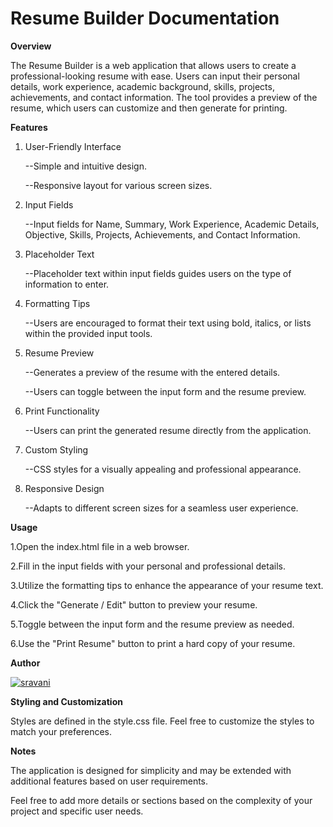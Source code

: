 # Resume Builder Documentation
**Overview**

The Resume Builder is a web application that allows users to create a professional-looking resume with ease. Users can input their personal details, work experience, academic background, skills, projects, achievements, and contact information. The tool provides a preview of the resume, which users can customize and then generate for printing.

**Features**

1. User-Friendly Interface

   --Simple and intuitive design.
 
   --Responsive layout for various screen sizes.
   
2. Input Fields
   
   --Input fields for Name, Summary, Work Experience, Academic Details, Objective, Skills, Projects, Achievements, and Contact Information.
 
3. Placeholder Text
   
   --Placeholder text within input fields guides users on the type of information to enter.
 
4. Formatting Tips

   --Users are encouraged to format their text using bold, italics, or lists within the provided input tools.
 
5. Resume Preview
   
   --Generates a preview of the resume with the entered details.
 
   --Users can toggle between the input form and the resume preview.
 
6. Print Functionality

   --Users can print the generated resume directly from the application.
 
7. Custom Styling

   --CSS styles for a visually appealing and professional appearance.
 
8. Responsive Design

   --Adapts to different screen sizes for a seamless user experience.

**Usage**

1.Open the index.html file in a web browser.

2.Fill in the input fields with your personal and professional details.

3.Utilize the formatting tips to enhance the appearance of your resume text.

4.Click the "Generate / Edit" button to preview your resume.

5.Toggle between the input form and the resume preview as needed.

6.Use the "Print Resume" button to print a hard copy of your resume.

**Author**

   [![sravani](https://img.shields.io/badge/LinkedIn-Profile-blue?style=flat&logo=linkedin)](https://www.linkedin.com/in/ganga-sravani/)


**Styling and Customization**

Styles are defined in the style.css file. Feel free to customize the styles to match your preferences.

**Notes**

The application is designed for simplicity and may be extended with additional features based on user requirements.

Feel free to add more details or sections based on the complexity of your project and specific user needs.
